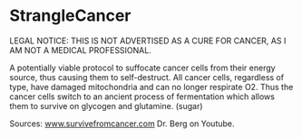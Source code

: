 # StrangleCancer
LEGAL NOTICE: THIS IS NOT ADVERTISED AS A CURE FOR CANCER, AS I AM NOT A MEDICAL PROFESSIONAL. 

A potentially viable protocol to suffocate cancer cells from their energy source, thus causing them to self-destruct.  All cancer cells, regardless of type, have damaged mitochondria and can no longer respirate O2. Thus the cancer cells switch to an ancient  process of fermentation which allows them to survive on glycogen and glutamine. (sugar) 

Sources: 
www.survivefromcancer.com
Dr. Berg on Youtube. 
